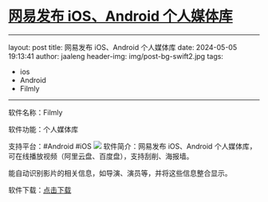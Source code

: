 # [网易发布 iOS、Android 个人媒体库](https://github.com/jaaleng/gitblog/issues/24)

---
layout:     post 
title: 网易发布 iOS、Android 个人媒体库
date: 2024-05-05 19:13:41
author:     jaaleng
header-img: img/post-bg-swift2.jpg
tags: 
 - ios
 - Android
 - Filmly
---

  软件名称：Filmly

  软件功能：个人媒体库

  支持平台：#Android #iOS
![](https://pic.imgdb.cn/item/663a42eb0ea9cb1403ed53f2.jpg)
  软件简介：网易发布 iOS、Android 个人媒体库，可在线播放视频（阿里云盘、百度盘），支持刮削、海报墙。

能自动识别影片的相关信息，如导演、演员等，并将这些信息整合显示。

  软件下载：[点击下载](https://filmly.163.com/)